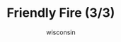 ---
media: "images/rounds/war/friendly_fire_3.png"
media_type: image
title: Friendly Fire (3/3)
author: wisconsin
desc: The Soviet forces mistake on of their own for an enemy combatant.
---